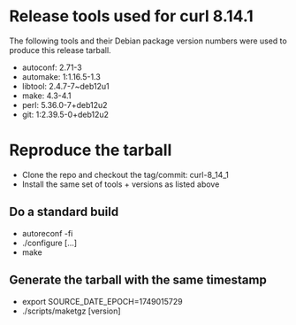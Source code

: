 # Release tools used for curl 8.14.1

The following tools and their Debian package version numbers were used to
produce this release tarball.

- autoconf: 2.71-3
- automake: 1:1.16.5-1.3
- libtool: 2.4.7-7~deb12u1
- make: 4.3-4.1
- perl: 5.36.0-7+deb12u2
- git: 1:2.39.5-0+deb12u2

# Reproduce the tarball

- Clone the repo and checkout the tag/commit: curl-8_14_1
- Install the same set of tools + versions as listed above

## Do a standard build

- autoreconf -fi
- ./configure [...]
- make

## Generate the tarball with the same timestamp

- export SOURCE_DATE_EPOCH=1749015729
- ./scripts/maketgz [version]

